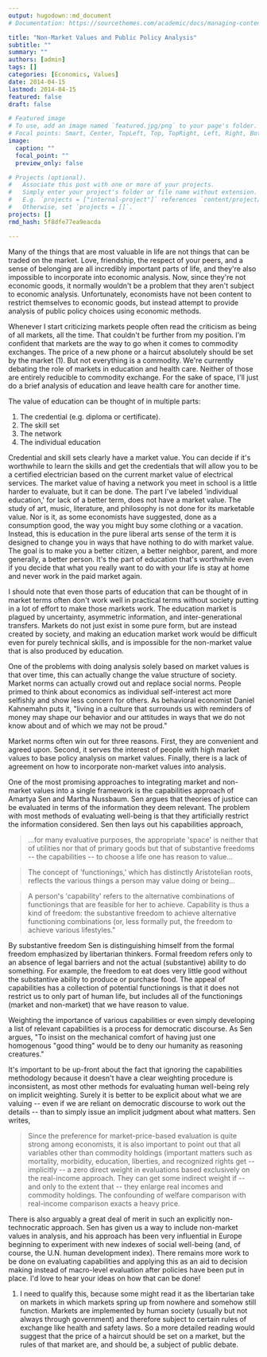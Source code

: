 ```yaml
---
output: hugodown::md_document
# Documentation: https://sourcethemes.com/academic/docs/managing-content/

title: "Non-Market Values and Public Policy Analysis"
subtitle: ""
summary: ""
authors: [admin]
tags: []
categories: [Economics, Values]
date: 2014-04-15
lastmod: 2014-04-15
featured: false
draft: false

# Featured image
# To use, add an image named `featured.jpg/png` to your page's folder.
# Focal points: Smart, Center, TopLeft, Top, TopRight, Left, Right, BottomLeft, Bottom, BottomRight.
image:
  caption: ""
  focal_point: ""
  preview_only: false

# Projects (optional).
#   Associate this post with one or more of your projects.
#   Simply enter your project's folder or file name without extension.
#   E.g. `projects = ["internal-project"]` references `content/project/deep-learning/index.md`.
#   Otherwise, set `projects = []`.
projects: []
rmd_hash: 5f8dfe77ea9eacda

---
```


Many of the things that are most valuable in life are not things that can be traded on the market. Love, friendship, the respect of your peers, and a sense of belonging are all incredibly important parts of life, and they're also impossible to incorporate into economic analysis. Now, since they're not economic goods, it normally wouldn't be a problem that they aren't subject to economic analysis. Unfortunately, economists have not been content to restrict themselves to economic goods, but instead attempt to provide analysis of public policy choices using economic methods.

Whenever I start criticizing markets people often read the criticism as being of all markets, all the time. That couldn't be further from my position. I'm confident that markets are the way to go when it comes to commodity exchanges. The price of a new phone or a haircut absolutely should be set by the market (1). But not everything is a commodity. We're currently debating the role of markets in education and health care. Neither of those are entirely reducible to commodity exchange. For the sake of space, I'll just do a brief analysis of education and leave health care for another time.

The value of education can be thought of in multiple parts:

1.  The credential (e.g. diploma or certificate).
2.  The skill set
3.  The network
4.  The individual education

Credential and skill sets clearly have a market value. You can decide if it's worthwhile to learn the skills and get the credentials that will allow you to be a certified electrician based on the current market value of electrical services. The market value of having a network you meet in school is a little harder to evaluate, but it can be done. The part I've labeled 'individual education,' for lack of a better term, does not have a market value. The study of art, music, literature, and philosophy is not done for its marketable value. Nor is it, as some economists have suggested, done as a consumption good, the way you might buy some clothing or a vacation. Instead, this is education in the pure liberal arts sense of the term it is designed to change you in ways that have nothing to do with market value. The goal is to make you a better citizen, a better neighbor, parent, and more generally, a better person. It's the part of education that's worthwhile even if you decide that what you really want to do with your life is stay at home and never work in the paid market again.

I should note that even those parts of education that can be thought of in market terms often don't work well in practical terms without society putting in a lot of effort to make those markets work. The education market is plagued by uncertainty, asymmetric information, and inter-generational transfers. Markets do not just exist in some pure form, but are instead created by society, and making an education market work would be difficult even for purely technical skills, and is impossible for the non-market value that is also produced by education.

One of the problems with doing analysis solely based on market values is that over time, this can actually change the value structure of society. Market norms can actually crowd out and replace social norms. People primed to think about economics as individual self-interest act more selfishly and show less concern for others. As behavioral economist Daniel Kahnemahn puts it, "living in a culture that surrounds us with reminders of money may shape our behavior and our attitudes in ways that we do not know about and of which we may not be proud."

Market norms often win out for three reasons. First, they are convenient and agreed upon. Second, it serves the interest of people with high market values to base policy analysis on market values. Finally, there is a lack of agreement on how to incorporate non-market values into analysis.

One of the most promising approaches to integrating market and non-market values into a single framework is the capabilities approach of Amartya Sen and Martha Nussbaum. Sen argues that theories of justice can be evaluated in terms of the information they deem relevant. The problem with most methods of evaluating well-being is that they artificially restrict the information considered. Sen then lays out his capabilities approach,

> ...for many evaluative purposes, the appropriate 'space' is neither that of utilities nor that of primary goods but that of substantive freedoms -- the capabilities -- to choose a life one has reason to value...

> The concept of 'functionings,' which has distinctly Aristotelian roots, reflects the various things a person may value doing or being...

> A person's 'capability' refers to the alternative combinations of functionings that are feasible for her to achieve. Capability is thus a kind of freedom: the substantive freedom to achieve alternative functioning combinations (or, less formally put, the freedom to achieve various lifestyles."

By substantive freedom Sen is distinguishing himself from the formal freedom emphasized by libertarian thinkers. Formal freedom refers only to an absence of legal barriers and not the actual (substantive) ability to do something. For example, the freedom to eat does very little good without the substantive ability to produce or purchase food. The appeal of capabilities has a collection of potential functionings is that it does not restrict us to only part of human life, but includes all of the functionings (market and non-market) that we have reason to value.

Weighting the importance of various capabilities or even simply developing a list of relevant capabilities is a process for democratic discourse. As Sen argues, "To insist on the mechanical comfort of having just one homogenous "good thing" would be to deny our humanity as reasoning creatures."

It's important to be up-front about the fact that ignoring the capabilities methodology because it doesn't have a clear weighting procedure is inconsistent, as most other methods for evaluating human well-being rely on implicit weighting. Surely it is better to be explicit about what we are valuing -- even if we are reliant on democratic discourse to work out the details -- than to simply issue an implicit judgment about what matters. Sen writes,

> Since the preference for market-price-based evaluation is quite strong among economists, it is also important to point out that all variables other than commodity holdings (important matters such as mortality, morbidity, education, liberties, and recognized rights get -- implicitly -- a zero direct weight in evaluations based exclusively on the real-income approach. They can get some indirect weight if -- and only to the extent that -- they enlarge real incomes and commodity holdings. The confounding of welfare comparison with real-income comparison exacts a heavy price.

There is also arguably a great deal of merit in such an explicitly non-technocratic approach. Sen has given us a way to include non-market values in analysis, and his approach has been very influential in Europe beginning to experiment with new indexes of social well-being (and, of course, the U.N. human development index). There remains more work to be done on evaluating capabilities and applying this as an aid to decision making instead of macro-level evaluation after policies have been put in place. I'd love to hear your ideas on how that can be done!

1.  I need to qualify this, because some might read it as the libertarian take on markets in which markets spring up from nowhere and somehow still function. Markets are implemented by human society (usually but not always through government) and therefore subject to certain rules of exchange like health and safety laws. So a more detailed reading would suggest that the price of a haircut should be set on a market, but the rules of that market are, and should be, a subject of public debate.

